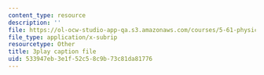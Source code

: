 ```yaml
---
content_type: resource
description: ''
file: https://ol-ocw-studio-app-qa.s3.amazonaws.com/courses/5-61-physical-chemistry-fall-2017/533947eb3e1f52c58c9b73c81da81776_9WthWtTxdj0.vtt
file_type: application/x-subrip
resourcetype: Other
title: 3play caption file
uid: 533947eb-3e1f-52c5-8c9b-73c81da81776
---
```

